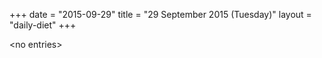 +++
date = "2015-09-29"
title = "29 September 2015 (Tuesday)"
layout = "daily-diet"
+++


\<no entries\>
